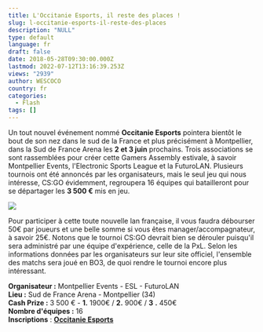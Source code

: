 ```yaml
---
title: L'Occitanie Esports, il reste des places !
slug: l-occitanie-esports-il-reste-des-places
description: "NULL"
type: default
language: fr
draft: false
date: 2018-05-28T09:30:00.000Z
lastmod: 2022-07-12T13:16:39.253Z
views: "2939"
author: WESCOCO
country: fr
categories:
  - Flash
tags: []
---
```

Un tout nouvel événement nommé **Occitanie Esports** pointera bientôt le bout de son nez dans le sud de la France et plus précisément à Montpellier, dans la Sud de France Arena les **2 et 3 juin** prochains. Trois associations se sont rassemblées pour créer cette Gamers Assembly estivale, à savoir Montpellier Events, l'Electronic Sports League et la FuturoLAN. Plusieurs tournois ont été annoncés par les organisateurs, mais le seul jeu qui nous intéresse, CS:GO évidemment, regroupera 16 équipes qui batailleront pour se départager les **3 500 €** mis en jeu.

![](/images/articles/5af347f7c7d20/images/Srsb8qaYEsmqyb9S2SgaSOQ6g9eVYJEPbpbUVDiB.jpeg)

Pour participer à cette toute nouvelle lan française, il vous faudra débourser 50€ par joueurs et une belle somme si vous êtes manager/accompagnateur, à savoir 25€. Notons que le tournoi CS:GO devrait bien se dérouler puisqu'il sera administré par une équipe d'expérience, celle de la PxL. Selon les informations données par les organisateurs sur leur site officiel, l'ensemble des matchs sera joué en BO3, de quoi rendre le tournoi encore plus intéressant.

**Organisateur :** Montpellier Events - ESL - FuturoLAN  
**Lieu :** Sud de France Arena - Montpellier (34)  
**Cash Prize :** 3 500 € - **1.** 1900€ / **2.** 900€ / **3** **.** 450€  
**Nombre d'équipes :** 16  
**Inscriptions** : [**Occitanie Esports**](https://www.occitanie-esports.com/ticket)

